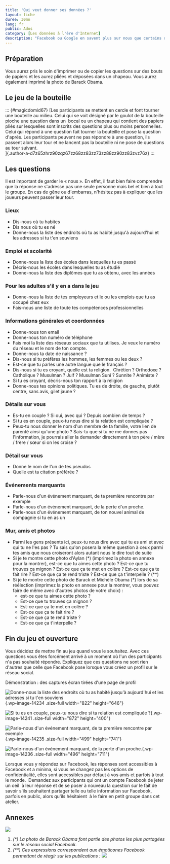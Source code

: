 ```yaml
---
title: 'Qui veut donner ses données ?'
layout: fiche
duree: 30mn
lang: fr
public: Ados
category: [Les données à l'ère d'Internet]
description: "Facebook ou Google en savent plus sur nous que certains de nos amis, pas uniquement parce qu’ils récupèrent nos infos mais aussi parce que nous leur donnons sciemment. L’objectif de cet atelier est de montrer à quel point les questions de certains réseaux sociaux nécessaires à la création d’un profil sont intrusives. Dans cet atelier, on va faire comprendre à travers un jeu de la bouteille que lorsqu’on pose des questions oralement devant tout le monde, on refuse d’y répondre si celle-ci est soit trop personnelle soit gênante alors que sur Facebook la majorité des gens livrent ce genre d’informations sans problème."
---
```


Préparation
-----------


Vous aurez pris le soin d'imprimer ou de copier les questions sur des
bouts de papiers et les aurez pliées et déposées dans un chapeau. Vous
aurez également imprimé la photo de Barack Obama.


Le jeu de la bouteille
----------------------

::: {#magicdomid67}
[Les participants se mettent en cercle et font tourner une bouteille au
milieu. Celui qui se voit désigné par le goulot de la bouteille pioche
une question dans un  bocal ou un chapeau qui contient des papiers pliés
sur lesquelles sont inscrits des questions plus ou moins personnelles.
Celui qui répond à une question fait tourner la bouteille et pose la
question d'après. Les participants peuvent ne pas répondre à une
question, ils passent alors leur tour et ne lancent pas la bouteille ni
ne pose de questions au tour suivant.\
]{.author-a-d7z65zhrz90zqz67zz68zz83zz73zz88zz90zz83zvz76z}
:::

Les questions
-------------

Il est important de garder le « nous ». En effet, il faut bien faire
comprendre que la réponse ne s'adresse pas une seule personne mais bel
et bien à tout le groupe. En cas de gêne ou d'embarras, n'hésitez pas à
expliquer que les joueurs peuvent passer leur tour.


### Lieux

-   Dis-nous où tu habites
-   Dis nous où tu es né
-   Donne-nous la liste des endroits où tu as habité jusqu'à aujourd'hui
    et les adresses si tu t'en souviens

### Emploi et scolarité

-   Donne-nous la liste des écoles dans lesquelles tu es passé
-   Décris-nous les écoles dans lesquelles tu as étudié
-   Donne-nous la liste des diplômes que tu as obtenu, avec les années

### Pour les adultes s'il y en a dans le jeu

-   Donne-nous la liste de tes employeurs et le ou les emplois que tu as
    occupé chez eux
-   Fais-nous une liste de toute tes compétences professionnelles

### Informations générales et coordonnées

-   Donne-nous ton email
-   Donne-nous ton numéro de téléphone
-   Fais moi la liste des réseaux sociaux que tu utilises. Je veux le
    numéro du réseau et le nom de ton compte.
-   Donne-nous ta date de naissance ?
-   Dis-nous si tu préfères les hommes, les femmes ou les deux ?
-   Est-ce que tu parles une autre langue que le français ?
-   Dis-nous si tu es croyant, quelle est ta religion.  Chrétien ?
    Orthodoxe ? Catholique ? Musulman ? Juif ? Musulman Suní ? Sunnite ?
    Animiste ?
-   Si tu es croyant, décris-nous ton rapport à la religion
-   Donne-nous tes opinions politiques. Tu es de droite, de gauche,
    plutôt centre, sans avis, gilet jaune ?

### Détails sur vous

-   Es-tu en couple ? Si oui, avec qui ? Depuis combien de temps ?
-   Si tu es en couple, peux-tu nous dire si ta relation est compliquée
    ?
-   Peux-tu nous donner le nom d'un membre de ta famille, votre lien de
    parenté ainsi qu'une photo ? Sais-tu que si tu ne me donnes pas
    l'information, je pourrais aller la demander directement à ton père
    / mère / frère / sœur si on les croise ?

### Détail sur vous

-   Donne le nom de l'un de tes pseudos
-   Quelle est ta citation préférée ?

### Événements marquants

-   Parle-nous d'un événement marquant, de ta première rencontre par
    exemple
-   Parle-nous d'un événement marquant, de la perte d'un proche.
-   Parle-nous d'un événement marquant, de ton nouvel animal de
    compagnie si tu en as un

### Mur, amis et photos

-   Parmi les gens présents ici, peux-tu nous dire avec qui tu es ami et
    avec qui tu ne l'es pas ? Tu sais qu'on posera la même question à
    ceux parmi tes amis que nous croiseront alors autant nous le dire
    tout de suite
-   Si je te montre cette photo d'Aylan (\*) (imprimez la photo en
    annexe pour la montrer), est-ce que tu aimes cette photo ? Est-ce
    que tu trouves ça mignon ? Est-ce que ça te met en colère ? Est-ce
    que ça te fait rire ? Est-ce que ça te rend triste ? Est-ce que ça
    t'interpelle ? (\*\*)
-   Si je te montre cette photo de Barack et Michèle Obama (\*) lors de
    sa réélection (imprimez la photo en annexe pour la montrer, vous
    pouvez faire de même avec d'autres photos de votre choix) :
    -   est-ce que tu aimes cette photo ?
    -   Est-ce que tu trouves ça mignon ?
    -   Est-ce que ça te met en colère ?
    -   Est-ce que ça te fait rire ?
    -   Est-ce que ça te rend triste ?
    -   Est-ce que ça t'interpelle ?

Fin du jeu et ouverture
-----------------------

Vous décidez de mettre fin au jeu quand vous le souhaitez. Avec ces
questions vous êtes forcément arrivé à un moment où l'un des
participants n'a pas souhaité répondre. Expliquez que ces questions ne
sont rien d'autres que celle que Facebook pose lorsque vous créez un
profil sur le réseau social.


Démonstration : des captures écran tirées d'une page de profil

![Donne-nous la liste des endroits où tu as habité jusqu'à aujourd'hui
et les adresses si tu t'en
souviens](https://voyageursdunumerique.fr/wp-content/uploads/2019/01/Sélection_031.png){.wp-image-14234
.size-full width="822" height="646"}

![Si tu es en couple, peux-tu nous dire si ta relation est compliquée
?](https://voyageursdunumerique.fr/wp-content/uploads/2019/01/Sélection_036.png){.wp-image-14241
.size-full width="872" height="400"}

![Parle-nous d'un événement marquant, de ta première rencontre par
exemple](https://voyageursdunumerique.fr/wp-content/uploads/2019/01/Sélection_032.png){.wp-image-14235
.size-full width="499" height="741"}


![Parle-nous d'un événement marquant, de la perte d'un
proche.](https://voyageursdunumerique.fr/wp-content/uploads/2019/01/Sélection_033.png){.wp-image-14236
.size-full width="496" height="711"}


Lorsque vous y répondez sur Facebook, les réponses sont accessibles à
Facebook et a minima, si vous ne changez pas les options de
confidentialité, elles sont accessibles par défaut à vos amis et parfois
à tout le monde.  Demandez aux participants qui ont un compte Facebook
de jeter un oeil  à leur réponse et de se poser à nouveau la question
sur le fait de savoir s'ils souhaitent partager telle ou telle
information sur Facebook, parfois en public, alors qu'ils hésitaient  à
le faire en petit groupe dans cet atelier.


Annexes
-------


[![](https://voyageursdunumerique.fr/wp-content/uploads/2019/01/michelle-obama-abbraccia-barack.jpg)](https://voyageursdunumerique.fr/wp-content/uploads/2019/01/michelle-obama-abbraccia-barack.jpg)


1.  *(\*) La photo de Barack Obama font partie des photos les plus
    partagées sur le réseau social Facebook.*
2.  *(\*\*) Ces expressions correspondent aux émoticones Facebook
    permettant de réagir sur les publications :
    [![](https://voyageursdunumerique.fr/wp-content/uploads/2019/01/Sélection_037-e1548344477521.png)](https://voyageursdunumerique.fr/wp-content/uploads/2019/01/Sélection_037.png)*
